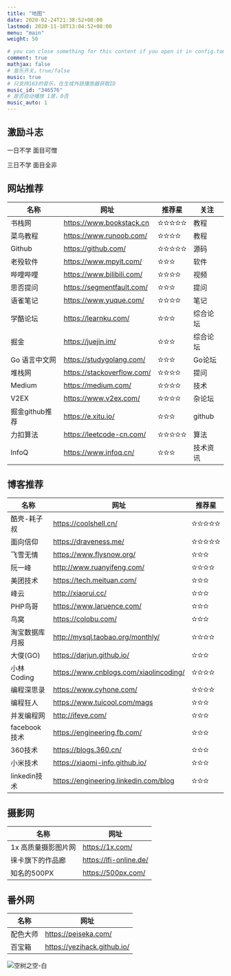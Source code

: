 ```yaml
---
title: "地图"
date: 2020-02-24T21:38:52+08:00
lastmod: 2020-11-10T13:04:52+08:00
menu: "main"
weight: 50

# you can close something for this content if you open it in config.toml.
comment: true
mathjax: false
# 音乐开关，true/false
music: true
# 只支持163的音乐，在生成外链播放器获取ID
music_id: "346576"
# 是否自动播放 1是，0否
music_auto: 1
---
```

## 激励斗志

一日不学 面目可憎

三日不学 面目全非

## 网站推荐

| 名称     | 网址                      | 推荐星 | 关注 |
| -------- | ------------------------- | ----------- | ----------- |
| 书栈网   | https://www.bookstack.cn  | ✫✫✫✫✫       | 教程  |
| 菜鸟教程 | https://www.runoob.com/   | ✫✫✫✫        | 教程      |
| Github   | https://github.com/       | ✫✫✫✫✫       | 源码   |
| 老殁软件 | https://www.mpyit.com/    | ✫✫✫         | 软件       |
| 哔哩哔哩 | https://www.bilibili.com/ | ✫✫✫✫        | 视频      |
|思否提问|https://segmentfault.com/|✫✫✫|提问|
|语雀笔记|https://www.yuque.com/|✫✫✫✫|笔记|
|学酷论坛|https://learnku.com/|✫✫✫|综合论坛|
|掘金|https://juejin.im/|✫✫✫|综合论坛|
|Go 语言中文网|https://studygolang.com/|✫✫✫|Go论坛|
|堆栈网|https://stackoverflow.com/|✫✫✫✫|提问|
|Medium|https://medium.com/|✫✫✫✫|技术|
|V2EX|https://www.v2ex.com/|✫✫✫✫|杂论坛|
|掘金github推荐|https://e.xitu.io/|✫✫✫|github|
|力扣算法|https://leetcode-cn.com/|✫✫✫✫✫|算法|
|InfoQ|https://www.infoq.cn/|✫✫✫|技术资讯|



## 博客推荐

| 名称           | 网址                                   | 推荐星 |
| -------------- | -------------------------------------- | ------ |
| 酷壳-耗子叔    | https://coolshell.cn/                  | ✫✫✫✫✫  |
| 面向信仰       | https://draveness.me/                  | ✫✫✫✫✫  |
| 飞雪无情       | https://www.flysnow.org/               | ✫✫✫    |
| 阮一峰         | http://www.ruanyifeng.com/             | ✫✫✫✫   |
| 美团技术       | https://tech.meituan.com/              | ✫✫✫    |
| 峰云           | http://xiaorui.cc/                     | ✫✫✫    |
| PHP鸟哥        | https://www.laruence.com/              | ✫✫✫    |
| 鸟窝           | https://colobu.com/                    | ✫✫✫    |
| 淘宝数据库月报 | http://mysql.taobao.org/monthly/       | ✫✫✫✫   |
| 大俊(GO)       | https://darjun.github.io/              | ✫✫✫    |
| 小林Coding     | https://www.cnblogs.com/xiaolincoding/ | ✫✫✫✫   |
| 编程深思录     | https://www.cyhone.com/                | ✫✫✫✫   |
| 编程狂人       | https://www.tuicool.com/mags           | ✫✫✫    |
| 并发编程网     | http://ifeve.com/                      | ✫✫✫    |
| facebook技术   | https://engineering.fb.com/            | ✫✫✫    |
| 360技术        | https://blogs.360.cn/                  | ✫✫✫    |
| 小米技术       | https://xiaomi-info.github.io/         | ✫✫✫    |
| linkedin技术   | https://engineering.linkedin.com/blog  | ✫✫✫    |

## 摄影网

| 名称                | 网址                   |
| ------------------- | ---------------------- |
| 1x 高质量摄影图片网 | https://1x.com/        |
| 徕卡旗下的作品廊    | https://lfi-online.de/ |
| 知名的500PX         | https://500px.com/     |

## 番外网

| 名称 | 网址 |
| -------- | -------------------- |
| 配色大师 | https://peiseka.com/ |
| 百宝箱 | https://yezihack.github.io/ |

![空树之空-白](http://img.sgfoot.com/b/20210121210259.png?imageslim)